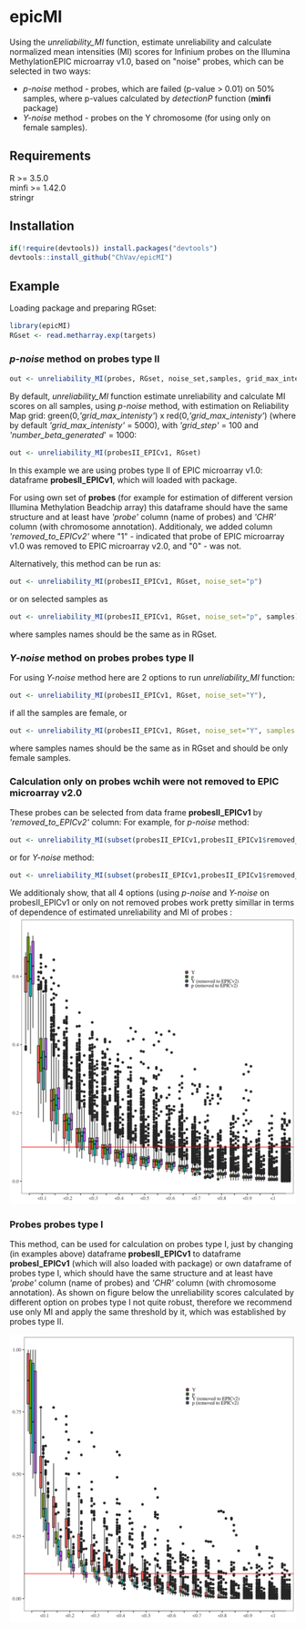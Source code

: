 
<!-- README.md is generated from README.Rmd. Please edit that file -->

# epicMI

<!-- badges: start -->
<!-- badges: end -->

Using the *unreliability_MI* function, estimate unreliability and calculate normalized mean intensities (MI) scores for Infinium probes on the
Illumina MethylationEPIC microarray v1.0, based on "noise" probes, which can be selected in two ways:
- *p-noise* method - probes, which are failed (p-value > 0.01) on 50% samples, where p-values calculated by *detectionP* function (**minfi** package) 
- *Y-noise* method - probes on the Y chromosome (for using only on female samples).

## Requirements

R \>= 3.5.0 <br> minfi \>= 1.42.0 <br> stringr

## Installation

``` r
if(!require(devtools)) install.packages("devtools")
devtools::install_github("ChVav/epicMI")
```

## Example
Loading package and preparing RGset:

``` r
library(epicMI)
RGset <- read.metharray.exp(targets)
```

### *p-noise* method on probes type II  
``` r
out <- unreliability_MI(probes, RGset, noise_set,samples, grid_max_intenisty, grid_step, number_beta_generated)
```

By default, *unreliability_MI* function estimate unreliability and calculate MI scores on all samples, using *p-noise* method, with estimation on Reliability Map grid: green(0,*'grid_max_intenisty'*) x red(0,*'grid_max_intenisty'*) (where by default *'grid_max_intenisty'* = 5000), 
with *'grid_step'* = 100 and *'number_beta_generated*' = 1000:

``` r
out <- unreliability_MI(probesII_EPICv1, RGset)
```
In this example we are using probes type II of EPIC microarray v1.0: dataframe **probesII_EPICv1**, which will loaded with package. 

For using own set of **probes** (for example  for estimation of different version Illumina Methylation Beadchip array) this dataframe should have the same structure and at least have *'probe'* column (name of probes) and *'CHR'* column (with chromosome annotation).
Additionaly, we added column *'removed_to_EPICv2'* where "1" - indicated that probe of EPIC microarray v1.0 was removed to EPIC microarray v2.0, and "0" - was not.

Alternatively, this method can be run as:
``` r
out <- unreliability_MI(probesII_EPICv1, RGset, noise_set="p")
```
or on selected samples as
``` r
out <- unreliability_MI(probesII_EPICv1, RGset, noise_set="p", samples),
```
where samples names should be the same as in RGset.

### *Y-noise* method on probes probes type II

For using *Y-noise* method here are 2 options to run *unreliability_MI* function:
``` r
out <- unreliability_MI(probesII_EPICv1, RGset, noise_set="Y"),
```
if all the samples are female, 
or 
``` r
out <- unreliability_MI(probesII_EPICv1, RGset, noise_set="Y", samples = female_samples),
```
where samples names should be the same as in RGset and should be only female samples.

### Calculation only on probes wchih were not removed to EPIC microarray v2.0
These probes can be selected from data frame **probesII_EPICv1** by *'removed_to_EPICv2'* column:
For example, for *p-noise* method:
``` r
out <- unreliability_MI(subset(probesII_EPICv1,probesII_EPICv1$removed_to_EPICv2 == 0), RGset, noise_set="p")
```
or for *Y-noise* method:
``` r
out <- unreliability_MI(subset(probesII_EPICv1,probesII_EPICv1$removed_to_EPICv2 == 0), RGset, noise_set="Y").
```
We additionaly show, that all 4 options (using *p-noise* and *Y-noise* on probesII_EPICv1 or only on not removed probes work pretty simillar in terms of dependence of estimated unreliability and MI of probes :
<img src="data/fig/unreliability_vs_MI.png" width="700"/>

### Probes probes type I
This method, can be used for calculation on probes type I, just by changing (in examples above) dataframe **probesII_EPICv1** to dataframe **probesI_EPICv1** (which will also loaded with package) or own dataframe of probes type I, which should have the same structure and at least have *'probe'* column (name of probes) and *'CHR'* column (with chromosome annotation). 
As shown on figure below the unreliability scores calculated by different option on probes type I not quite robust, therefore we recommend use only MI and apply the same threshold by it, which was established by probes type II.

<img src="data/fig/unreliability_vs_MI_probesI.png" width="700"/> 


